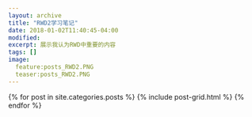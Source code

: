 ```yaml
---
layout: archive
title: "RWD2学习笔记"
date: 2018-01-02T11:40:45-04:00
modified:
excerpt: 展示我认为RWD中重要的内容
tags: []
image: 
  feature:posts_RWD2.PNG 
  teaser:posts_RWD2.PNG
---
```


<div class="tiles">
{% for post in site.categories.posts %}
  {% include post-grid.html %}
{% endfor %}
</div><!-- /.tiles 把所有categories 有 rwd 的列出來-->